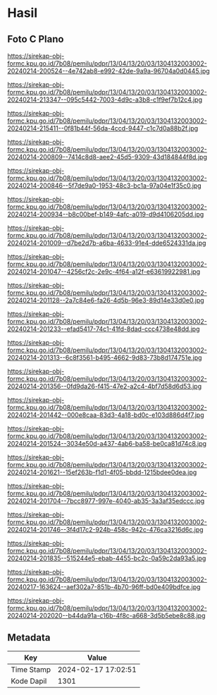 # Hasil

## Foto C Plano

https://sirekap-obj-formc.kpu.go.id/7b08/pemilu/pdpr/13/04/13/20/03/1304132003002-20240214-200524--4e742ab8-e992-42de-9a9a-96704a0d0445.jpg

https://sirekap-obj-formc.kpu.go.id/7b08/pemilu/pdpr/13/04/13/20/03/1304132003002-20240214-213347--095c5442-7003-4d9c-a3b8-c1f9ef7b12c4.jpg

https://sirekap-obj-formc.kpu.go.id/7b08/pemilu/pdpr/13/04/13/20/03/1304132003002-20240214-215411--0f81b44f-56da-4ccd-9447-c1c7d0a88b2f.jpg

https://sirekap-obj-formc.kpu.go.id/7b08/pemilu/pdpr/13/04/13/20/03/1304132003002-20240214-200809--7414c8d8-aee2-45d5-9309-43d184844f8d.jpg

https://sirekap-obj-formc.kpu.go.id/7b08/pemilu/pdpr/13/04/13/20/03/1304132003002-20240214-200846--5f7de9a0-1953-48c3-bc1a-97a04e1f35c0.jpg

https://sirekap-obj-formc.kpu.go.id/7b08/pemilu/pdpr/13/04/13/20/03/1304132003002-20240214-200934--b8c00bef-b149-4afc-a019-d9d4106205dd.jpg

https://sirekap-obj-formc.kpu.go.id/7b08/pemilu/pdpr/13/04/13/20/03/1304132003002-20240214-201009--d7be2d7b-a6ba-4633-91e4-dde6524331da.jpg

https://sirekap-obj-formc.kpu.go.id/7b08/pemilu/pdpr/13/04/13/20/03/1304132003002-20240214-201047--4256cf2c-2e9c-4f64-a12f-e63619922981.jpg

https://sirekap-obj-formc.kpu.go.id/7b08/pemilu/pdpr/13/04/13/20/03/1304132003002-20240214-201128--2a7c84e6-fa26-4d5b-96e3-89d14e33d0e0.jpg

https://sirekap-obj-formc.kpu.go.id/7b08/pemilu/pdpr/13/04/13/20/03/1304132003002-20240214-201233--efad5417-74c1-41fd-8dad-ccc4738e48dd.jpg

https://sirekap-obj-formc.kpu.go.id/7b08/pemilu/pdpr/13/04/13/20/03/1304132003002-20240214-201313--6c8f3561-b495-4662-9d83-73b8d174751e.jpg

https://sirekap-obj-formc.kpu.go.id/7b08/pemilu/pdpr/13/04/13/20/03/1304132003002-20240214-201356--0fd9da26-f415-47e2-a2c4-4bf7d58d6d53.jpg

https://sirekap-obj-formc.kpu.go.id/7b08/pemilu/pdpr/13/04/13/20/03/1304132003002-20240214-201442--000e8caa-83d3-4a18-bd0c-e103d886d4f7.jpg

https://sirekap-obj-formc.kpu.go.id/7b08/pemilu/pdpr/13/04/13/20/03/1304132003002-20240214-201524--3034e50d-a437-4ab6-ba58-be0ca81d74c8.jpg

https://sirekap-obj-formc.kpu.go.id/7b08/pemilu/pdpr/13/04/13/20/03/1304132003002-20240214-201621--15ef263b-f1d1-4f05-bbdd-1215bdee0dea.jpg

https://sirekap-obj-formc.kpu.go.id/7b08/pemilu/pdpr/13/04/13/20/03/1304132003002-20240214-201704--7bcc8977-997e-4040-ab35-3a3af35edccc.jpg

https://sirekap-obj-formc.kpu.go.id/7b08/pemilu/pdpr/13/04/13/20/03/1304132003002-20240214-201746--3f4d17c2-924b-458c-942c-476ca3216d6c.jpg

https://sirekap-obj-formc.kpu.go.id/7b08/pemilu/pdpr/13/04/13/20/03/1304132003002-20240214-201835--515244e5-ebab-4455-bc2c-0a59c2da93a5.jpg

https://sirekap-obj-formc.kpu.go.id/7b08/pemilu/pdpr/13/04/13/20/03/1304132003002-20240217-163624--aef302a7-851b-4b70-96ff-bd0e409bdfce.jpg

https://sirekap-obj-formc.kpu.go.id/7b08/pemilu/pdpr/13/04/13/20/03/1304132003002-20240214-202020--b44da91a-c16b-4f8c-a668-3d5b5ebe8c88.jpg


## Metadata

| Key        | Value               |
| ---------- | ------------------- |
| Time Stamp | 2024-02-17 17:02:51 |
| Kode Dapil | 1301                |



